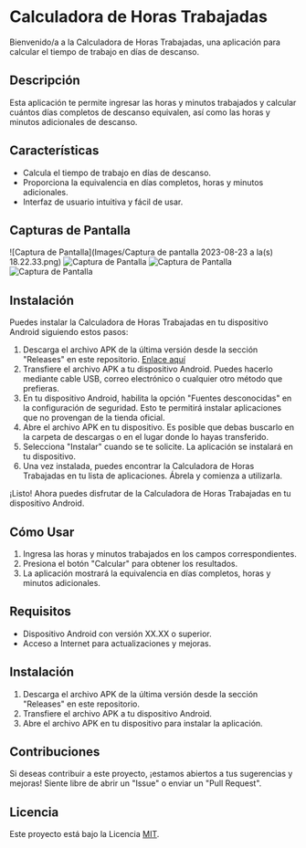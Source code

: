 # Calculadora de Horas Trabajadas

Bienvenido/a a la Calculadora de Horas Trabajadas, una aplicación para calcular el tiempo de trabajo en días de descanso.

## Descripción

Esta aplicación te permite ingresar las horas y minutos trabajados y calcular cuántos días completos de descanso equivalen, así como las horas y minutos adicionales de descanso.

## Características

- Calcula el tiempo de trabajo en días de descanso.
- Proporciona la equivalencia en días completos, horas y minutos adicionales.
- Interfaz de usuario intuitiva y fácil de usar.

## Capturas de Pantalla
![Captura de Pantalla](Images/Captura de pantalla 2023-08-23 a la(s) 18.22.33.png)
![Captura de Pantalla](https://github.com/tu-usuario/tu-repositorio/raw/main/screenshot.png)
![Captura de Pantalla](https://github.com/tu-usuario/tu-repositorio/raw/main/screenshot.png)
![Captura de Pantalla](https://github.com/tu-usuario/tu-repositorio/raw/main/screenshot.png)



## Instalación

Puedes instalar la Calculadora de Horas Trabajadas en tu dispositivo Android siguiendo estos pasos:

1. Descarga el archivo APK de la última versión desde la sección "Releases" en este repositorio. [Enlace aquí](enlace_al_archivo.apk)
2. Transfiere el archivo APK a tu dispositivo Android. Puedes hacerlo mediante cable USB, correo electrónico o cualquier otro método que prefieras.
3. En tu dispositivo Android, habilita la opción "Fuentes desconocidas" en la configuración de seguridad. Esto te permitirá instalar aplicaciones que no provengan de la tienda oficial.
4. Abre el archivo APK en tu dispositivo. Es posible que debas buscarlo en la carpeta de descargas o en el lugar donde lo hayas transferido.
5. Selecciona "Instalar" cuando se te solicite. La aplicación se instalará en tu dispositivo.
6. Una vez instalada, puedes encontrar la Calculadora de Horas Trabajadas en tu lista de aplicaciones. Ábrela y comienza a utilizarla.

¡Listo! Ahora puedes disfrutar de la Calculadora de Horas Trabajadas en tu dispositivo Android.


## Cómo Usar

1. Ingresa las horas y minutos trabajados en los campos correspondientes.
2. Presiona el botón "Calcular" para obtener los resultados.
3. La aplicación mostrará la equivalencia en días completos, horas y minutos adicionales.

## Requisitos

- Dispositivo Android con versión XX.XX o superior.
- Acceso a Internet para actualizaciones y mejoras.

## Instalación

1. Descarga el archivo APK de la última versión desde la sección "Releases" en este repositorio.
2. Transfiere el archivo APK a tu dispositivo Android.
3. Abre el archivo APK en tu dispositivo para instalar la aplicación.

## Contribuciones

Si deseas contribuir a este proyecto, ¡estamos abiertos a tus sugerencias y mejoras! Siente libre de abrir un "Issue" o enviar un "Pull Request".

## Licencia

Este proyecto está bajo la Licencia [MIT](LICENSE).
